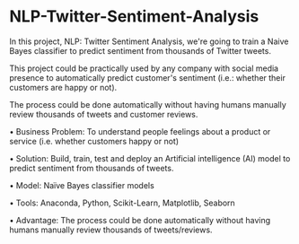 # NLP-Twitter-Sentiment-Analysis

In this project, NLP: Twitter Sentiment Analysis, we're going to train a Naive Bayes classifier to predict sentiment from thousands of Twitter tweets.<br>

This project could be practically used by any company with social media presence to automatically predict customer's sentiment (i.e.: whether their customers are happy or not).<br>

The process could be done automatically without having humans manually review thousands of tweets and customer reviews.

• Business Problem: To understand people feelings about a product or service (i.e. whether customers happy or not) <br>

• Solution: Build, train, test and deploy an Artificial intelligence (AI) model to predict sentiment from thousands of tweets. <br>

• Model: Naïve Bayes classifier models <br>
 
• Tools: Anaconda, Python, Scikit-Learn, Matplotlib, Seaborn <br>

• Advantage: The process could be done automatically without having humans manually review thousands of tweets/reviews. <br>
